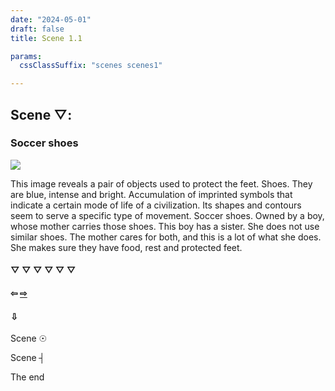 ```yaml
---
date: "2024-05-01"
draft: false
title: Scene 1.1

params:
  cssClassSuffix: "scenes scenes1"

---
```

<h2 class="green">Scene &#9661;:</h2>
<h3>Soccer shoes</h3>
<img src="/../images/1_shoes_texture.jpg">
<!--<div id="container3D"></div>-->
<p>This image reveals a pair of objects used to protect the feet. Shoes. They are blue, intense and bright. Accumulation of imprinted symbols that indicate a certain mode of life of a civilization. Its shapes and contours seem to serve a specific type of movement. Soccer shoes. Owned by a boy, whose mother carries those shoes. This boy has a sister. She does not use similar shoes. The mother cares for both, and this is a lot of what she does. She makes sure they have food, rest and protected feet.</p>
<div class="sceneNav">
         <h4><span class="blue">&#9661;</span> &#9661; &#9661; &#9661; &#9661; &#9661;</h4>
      <h4 class="green"><a class="hidden">&#8678;</a> <a href="/scenes/scenes1_2">&#8680;</a></h4>
      <h4>&#8681;</h4>
      <p class="green">Scene &#9737;</p>
      <p class="green">Scene &#9508;</p>
      <p class="green">The end</p>
</div>

